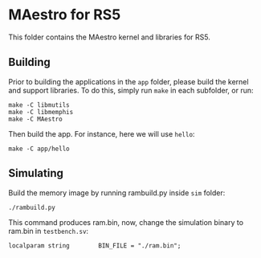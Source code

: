 # MAestro for RS5

This folder contains the MAestro kernel and libraries for RS5.

## Building

Prior to building the applications in the `app` folder, please build the kernel
and support libraries.
To do this, simply run `make` in each subfolder, or run:

```
make -C libmutils
make -C libmemphis
make -C MAestro
```

Then build the app. For instance, here we will use `hello`:
```
make -C app/hello
```

## Simulating

Build the memory image by running rambuild.py inside `sim` folder:
```
./rambuild.py
```
This command produces ram.bin, now, change the simulation binary to ram.bin in `testbench.sv`:
```
localparam string        BIN_FILE = "./ram.bin";
```